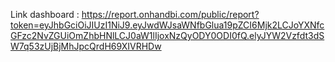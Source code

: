 Link dashboard : https://report.onhandbi.com/public/report?token=eyJhbGciOiJIUzI1NiJ9.eyJwdWJsaWNfbGlua19pZCI6Mjk2LCJoYXNfcGFzc2NvZGUiOmZhbHNlLCJ0aW1lIjoxNzQyODY0ODI0fQ.elyJYW2Vzfdt3dSW7q53zUjBjMhJpcQrdH69XIVRHDw
